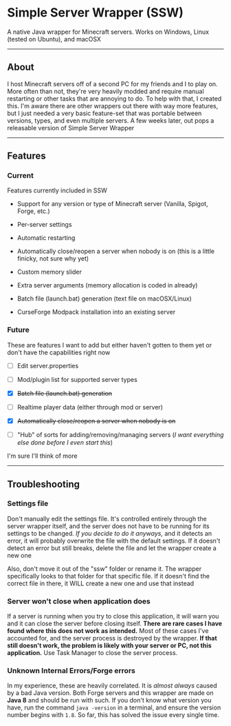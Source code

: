 # Simple Server Wrapper (SSW)

A native Java wrapper for Minecraft servers. Works on Windows, Linux (tested on Ubuntu), and macOSX

---

## About

I host Minecraft servers off of a second PC for my friends and I to play on. More often than not, they're very heavily
modded and require manual restarting or other tasks that are annoying to do. To help with that, I created this. I'm
aware there are other wrappers out there with way more features, but I just needed a very basic feature-set that was
portable between versions, types, and even multiple servers. A few weeks later, out pops a releasable version of
Simple Server Wrapper

---

## Features

### Current

Features currently included in SSW

* Support for any version or type of Minecraft server (Vanilla, Spigot, Forge, etc.)

* Per-server settings

* Automatic restarting

* Automatically close/reopen a server when nobody is on (this is a little finicky, not sure why yet)

* Custom memory slider

* Extra server arguments (memory allocation is coded in already)

* Batch file (launch.bat) generation (text file on macOSX/Linux)

* CurseForge Modpack installation into an existing server

### Future

These are features I want to add but either haven't gotten to them yet or don't have the capabilities right now

* [ ] Edit server.properties

* [ ] Mod/plugin list for supported server types

* [x] ~~Batch file (launch.bat) generation~~

* [ ] Realtime player data (either through mod or server)

* [x] ~~Automatically close/reopen a server when nobody is on~~

* [ ] "Hub" of sorts for adding/removing/managing servers (*I want everything else done before I even start this*)

I'm sure I'll think of more

---

## Troubleshooting

### Settings file

Don't manually edit the settings file. It's controlled entirely through the server wrapper itself, and the server does
not have to be running for its settings to be changed. *If you decide to do it anyways,* and it detects an error, it 
will probably overwrite the file with the default settings. If it doesn't detect an error but still breaks, delete the
file and let the wrapper create a new one

Also, don't move it out of the "ssw" folder or rename it. The wrapper specifically looks to that folder for that
specific file. If it doesn't find the correct file in there, it WILL create a new one and use that instead

### Server won't close when application does

If a server is running when you try to close this application, it will warn you and it can close the server before
closing itself. **There are rare cases I have found where this does not work as intended.** Most of these cases I've
accounted for, and the server process is destroyed by the wrapper. **If that still doesn't work, the problem is likely
with your server or PC, not this application.** Use Task Manager to close the server process.

### Unknown Internal Errors/Forge errors

In my experience, these are heavily correlated. It is *almost always* caused by a bad Java version. Both Forge servers
and this wrapper are made on **Java 8** and should be run with such. If you don't know what version you have, run the
command `java -version` in a terminal, and ensure the version number begins with `1.8`. So far, this has solved the
issue every single time.

